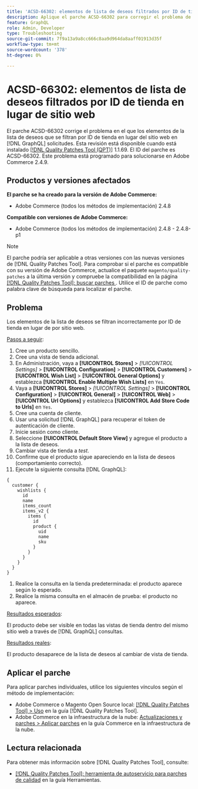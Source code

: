 ```yaml
---
title: 'ACSD-66302: elementos de lista de deseos filtrados por ID de tienda en lugar de sitio web'
description: Aplique el parche ACSD-66302 para corregir el problema de Adobe Commerce en el que los elementos de la lista de deseos se filtran por ID de tienda en lugar de por sitio web en  [!DNL GraphQL] solicitudes.
feature: GraphQL
role: Admin, Developer
type: Troubleshooting
source-git-commit: 7f9a13a9a8cc666c8aa9d964da8aaff01913d35f
workflow-type: tm+mt
source-wordcount: '378'
ht-degree: 0%

---
```



# ACSD-66302: elementos de lista de deseos filtrados por ID de tienda en lugar de sitio web

El parche ACSD-66302 corrige el problema en el que los elementos de la lista de deseos que se filtran por ID de tienda en lugar del sitio web en [!DNL GraphQL] solicitudes. Esta revisión está disponible cuando está instalado [[!DNL Quality Patches Tool (QPT)]](/help/tools/quality-patches-tool/quality-patches-tool-to-self-serve-quality-patches.md) 1.1.69. El ID del parche es ACSD-66302. Este problema está programado para solucionarse en Adobe Commerce 2.4.9.

## Productos y versiones afectados

**El parche se ha creado para la versión de Adobe Commerce:**

* Adobe Commerce (todos los métodos de implementación) 2.4.8

**Compatible con versiones de Adobe Commerce:**

* Adobe Commerce (todos los métodos de implementación) 2.4.8 - 2.4.8-p1

>[!NOTE]
>
>El parche podría ser aplicable a otras versiones con las nuevas versiones de [!DNL Quality Patches Tool]. Para comprobar si el parche es compatible con su versión de Adobe Commerce, actualice el paquete `magento/quality-patches` a la última versión y compruebe la compatibilidad en la página [[!DNL Quality Patches Tool]: buscar parches ](https://experienceleague.adobe.com/tools/commerce-quality-patches/index.html). Utilice el ID de parche como palabra clave de búsqueda para localizar el parche.

## Problema

Los elementos de la lista de deseos se filtran incorrectamente por ID de tienda en lugar de por sitio web.

<u>Pasos a seguir</u>:

1. Cree un producto sencillo.
1. Cree una vista de tienda adicional.
1. En Administración, vaya a **[!UICONTROL Stores]** > *[!UICONTROL Settings]* > **[!UICONTROL Configuration]** > **[!UICONTROL Customers]** > **[!UICONTROL Wish List]** > **[!UICONTROL General Options]** y establezca **[!UICONTROL Enable Multiple Wish Lists]** en `Yes`.
1. Vaya a **[!UICONTROL Stores]** > *[!UICONTROL Settings]* > **[!UICONTROL Configuration]** > **[!UICONTROL General]** > **[!UICONTROL Web]** > **[!UICONTROL Url Options]** y establezca **[!UICONTROL Add Store Code to Urls]** en `Yes`.
1. Cree una cuenta de cliente.
1. Usar una solicitud [!DNL GraphQL] para recuperar el token de autenticación de cliente.
1. Inicie sesión como cliente.
1. Seleccione **[!UICONTROL Default Store View]** y agregue el producto a la lista de deseos.
1. Cambiar vista de tienda a *test*.
1. Confirme que el producto sigue apareciendo en la lista de deseos (comportamiento correcto).
1. Ejecute la siguiente consulta [!DNL GraphQL]:

```
{
  customer {
    wishlists {
      id
      name
      items_count
      items_v2 {
        items {
          id
          product {
            uid
            name
            sku
          }
        }
      }
    }
  }
}
```

1. Realice la consulta en la tienda predeterminada: el producto aparece según lo esperado.
1. Realice la misma consulta en el almacén de prueba: el producto no aparece.

<u>Resultados esperados</u>:

El producto debe ser visible en todas las vistas de tienda dentro del mismo sitio web a través de [!DNL GraphQL] consultas.

<u>Resultados reales</u>:

El producto desaparece de la lista de deseos al cambiar de vista de tienda.

## Aplicar el parche

Para aplicar parches individuales, utilice los siguientes vínculos según el método de implementación:

* Adobe Commerce o Magento Open Source local: [[!DNL Quality Patches Tool] > Uso](/help/tools/quality-patches-tool/usage.md) en la guía [!DNL Quality Patches Tool].
* Adobe Commerce en la infraestructura de la nube: [Actualizaciones y parches > Aplicar parches](https://experienceleague.adobe.com/docs/commerce-cloud-service/user-guide/develop/upgrade/apply-patches.html) en la guía Commerce en la infraestructura de la nube.

## Lectura relacionada

Para obtener más información sobre [!DNL Quality Patches Tool], consulte:

* [[!DNL Quality Patches Tool]: herramienta de autoservicio para parches de calidad](/help/tools/quality-patches-tool/quality-patches-tool-to-self-serve-quality-patches.md) en la guía Herramientas.
